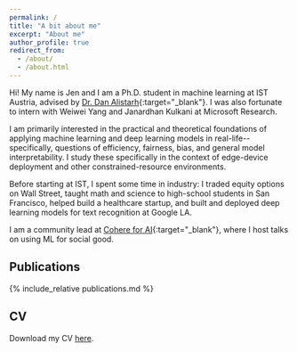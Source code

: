```yaml
---
permalink: /
title: "A bit about me"
excerpt: "About me"
author_profile: true
redirect_from: 
  - /about/
  - /about.html
---
```


Hi! My name is Jen and I am a Ph.D. student in machine learning at IST Austria,
advised by [Dr. Dan Alistarh](https://people.csail.mit.edu/alistarh/){:target="_blank"}.
I was also fortunate to intern with Weiwei Yang and Janardhan Kulkani at Microsoft Research.

I am primarily interested in the practical and theoretical foundations of
applying machine learning and deep learning models in
real-life--specifically, questions of efficiency, fairness, bias, and general model
interpretability. I study these specifically in the context of
edge-device deployment and other constrained-resource environments.

Before starting at IST, I spent some time in industry: I traded equity
options on Wall Street, taught math and science to high-school students
in San Francisco, helped build a healthcare startup, and built and deployed deep learning models for text
recognition at Google LA.

I am a community lead at [Cohere for AI](https://cohere.com/research){:target="_blank"}, where I host talks on using ML for social good.

## Publications ##
{% include_relative publications.md %}

## CV ##
Download my CV [here](files/eiofinova_cv.pdf).

